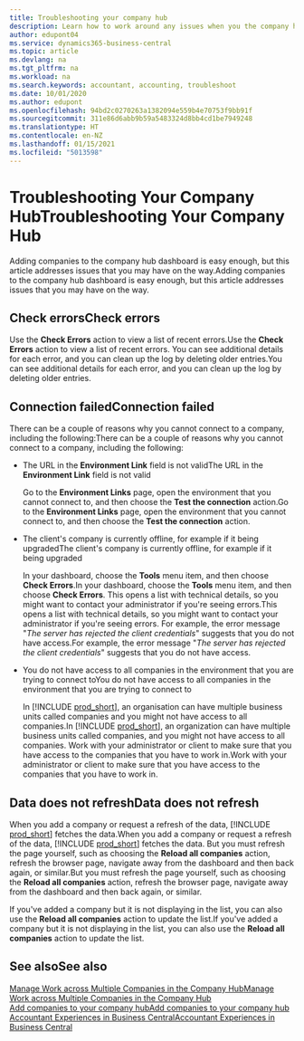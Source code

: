 ```yaml
---
title: Troubleshooting your company hub
description: Learn how to work around any issues when you the company hub in Dynamics 365 Business Central to manage work across multiple companies.
author: edupont04
ms.service: dynamics365-business-central
ms.topic: article
ms.devlang: na
ms.tgt_pltfrm: na
ms.workload: na
ms.search.keywords: accountant, accounting, troubleshoot
ms.date: 10/01/2020
ms.author: edupont
ms.openlocfilehash: 94bd2c0270263a1382094e559b4e70753f9bb91f
ms.sourcegitcommit: 311e86d6abb9b59a5483324d8bb4cd1be7949248
ms.translationtype: HT
ms.contentlocale: en-NZ
ms.lasthandoff: 01/15/2021
ms.locfileid: "5013598"
---
```

# <a name="troubleshooting-your-company-hub"></a><span data-ttu-id="163ac-103">Troubleshooting Your Company Hub</span><span class="sxs-lookup"><span data-stu-id="163ac-103">Troubleshooting Your Company Hub</span></span>

<span data-ttu-id="163ac-104">Adding companies to the company hub dashboard is easy enough, but this article addresses issues that you may have on the way.</span><span class="sxs-lookup"><span data-stu-id="163ac-104">Adding companies to the company hub dashboard is easy enough, but this article addresses issues that you may have on the way.</span></span>  

## <a name="check-errors"></a><span data-ttu-id="163ac-105">Check errors</span><span class="sxs-lookup"><span data-stu-id="163ac-105">Check errors</span></span>

<span data-ttu-id="163ac-106">Use the **Check Errors** action to view a list of recent errors.</span><span class="sxs-lookup"><span data-stu-id="163ac-106">Use the **Check Errors** action to view a list of recent errors.</span></span> <span data-ttu-id="163ac-107">You can see additional details for each error, and you can clean up the log by deleting older entries.</span><span class="sxs-lookup"><span data-stu-id="163ac-107">You can see additional details for each error, and you can clean up the log by deleting older entries.</span></span>  

## <a name="connection-failed"></a><span data-ttu-id="163ac-108">Connection failed</span><span class="sxs-lookup"><span data-stu-id="163ac-108">Connection failed</span></span>

<span data-ttu-id="163ac-109">There can be a couple of reasons why you cannot connect to a company, including the following:</span><span class="sxs-lookup"><span data-stu-id="163ac-109">There can be a couple of reasons why you cannot connect to a company, including the following:</span></span>

- <span data-ttu-id="163ac-110">The URL in the **Environment Link** field is not valid</span><span class="sxs-lookup"><span data-stu-id="163ac-110">The URL in the **Environment Link** field is not valid</span></span>  

  <span data-ttu-id="163ac-111">Go to the **Environment Links** page, open the environment that you cannot connect to, and then choose the **Test the connection** action.</span><span class="sxs-lookup"><span data-stu-id="163ac-111">Go to the **Environment Links** page, open the environment that you cannot connect to, and then choose the **Test the connection** action.</span></span>  
- <span data-ttu-id="163ac-112">The client's company is currently offline, for example if it being upgraded</span><span class="sxs-lookup"><span data-stu-id="163ac-112">The client's company is currently offline, for example if it being upgraded</span></span>

  <span data-ttu-id="163ac-113">In your dashboard, choose the **Tools** menu item, and then choose **Check Errors**.</span><span class="sxs-lookup"><span data-stu-id="163ac-113">In your dashboard, choose the **Tools** menu item, and then choose **Check Errors**.</span></span> <span data-ttu-id="163ac-114">This opens a list with technical details, so you might want to contact your administrator if you're seeing errors.</span><span class="sxs-lookup"><span data-stu-id="163ac-114">This opens a list with technical details, so you might want to contact your administrator if you're seeing errors.</span></span> <span data-ttu-id="163ac-115">For example, the error message "*The server has rejected the client credentials*" suggests that you do not have access.</span><span class="sxs-lookup"><span data-stu-id="163ac-115">For example, the error message "*The server has rejected the client credentials*" suggests that you do not have access.</span></span>  
- <span data-ttu-id="163ac-116">You do not have access to all companies in the environment that you are trying to connect to</span><span class="sxs-lookup"><span data-stu-id="163ac-116">You do not have access to all companies in the environment that you are trying to connect to</span></span>

  <span data-ttu-id="163ac-117">In [!INCLUDE [prod_short](includes/prod_short.md)], an organisation can have multiple business units called companies and you might not have access to all companies.</span><span class="sxs-lookup"><span data-stu-id="163ac-117">In [!INCLUDE [prod_short](includes/prod_short.md)], an organization can have multiple business units called companies, and you might not have access to all companies.</span></span> <span data-ttu-id="163ac-118">Work with your administrator or client to make sure that you have access to the companies that you have to work in.</span><span class="sxs-lookup"><span data-stu-id="163ac-118">Work with your administrator or client to make sure that you have access to the companies that you have to work in.</span></span>  

## <a name="data-does-not-refresh"></a><span data-ttu-id="163ac-119">Data does not refresh</span><span class="sxs-lookup"><span data-stu-id="163ac-119">Data does not refresh</span></span>

<span data-ttu-id="163ac-120">When you add a company or request a refresh of the data, [!INCLUDE [prod_short](includes/prod_short.md)] fetches the data.</span><span class="sxs-lookup"><span data-stu-id="163ac-120">When you add a company or request a refresh of the data, [!INCLUDE [prod_short](includes/prod_short.md)] fetches the data.</span></span> <span data-ttu-id="163ac-121">But you must refresh the page yourself, such as choosing the **Reload all companies** action, refresh the browser page, navigate away from the dashboard and then back again, or similar.</span><span class="sxs-lookup"><span data-stu-id="163ac-121">But you must refresh the page yourself, such as choosing the **Reload all companies** action, refresh the browser page, navigate away from the dashboard and then back again, or similar.</span></span>  

<span data-ttu-id="163ac-122">If you've added a company but it is not displaying in the list, you can also use the **Reload all companies** action to update the list.</span><span class="sxs-lookup"><span data-stu-id="163ac-122">If you've added a company but it is not displaying in the list, you can also use the **Reload all companies** action to update the list.</span></span>

## <a name="see-also"></a><span data-ttu-id="163ac-123">See also</span><span class="sxs-lookup"><span data-stu-id="163ac-123">See also</span></span>

[<span data-ttu-id="163ac-124">Manage Work across Multiple Companies in the Company Hub</span><span class="sxs-lookup"><span data-stu-id="163ac-124">Manage Work across Multiple Companies in the Company Hub</span></span>](company-hub.md)  
[<span data-ttu-id="163ac-125">Add companies to your company hub</span><span class="sxs-lookup"><span data-stu-id="163ac-125">Add companies to your company hub</span></span>](company-hub-add-company.md)  
[<span data-ttu-id="163ac-126">Accountant Experiences in Business Central</span><span class="sxs-lookup"><span data-stu-id="163ac-126">Accountant Experiences in Business Central</span></span>](finance-accounting.md)  
